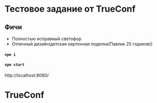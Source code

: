 # Тестовое задание от TrueConf
## Фичи
- Полностью исправный светофор 
- Отличный дизайн(детская картонная поделка(Павлик 25 годиков))
#### `npm i `
#### `npm start`
http://localhost:8080/

# TrueConf
